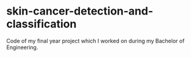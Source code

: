 # skin-cancer-detection-and-classification
Code of my final year project which I worked on during my Bachelor of Engineering.
